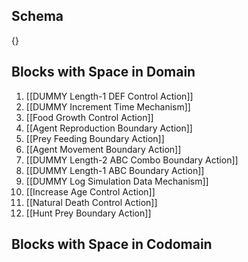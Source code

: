 ## Schema

{}

## Blocks with Space in Domain
1. [[DUMMY Length-1 DEF Control Action]]
2. [[DUMMY Increment Time Mechanism]]
3. [[Food Growth Control Action]]
4. [[Agent Reproduction Boundary Action]]
5. [[Prey Feeding Boundary Action]]
6. [[Agent Movement Boundary Action]]
7. [[DUMMY Length-2 ABC Combo Boundary Action]]
8. [[DUMMY Length-1 ABC Boundary Action]]
9. [[DUMMY Log Simulation Data Mechanism]]
10. [[Increase Age Control Action]]
11. [[Natural Death Control Action]]
12. [[Hunt Prey Boundary Action]]

## Blocks with Space in Codomain

